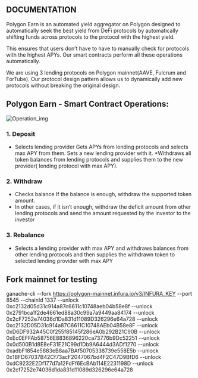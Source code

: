 ## DOCUMENTATION

Polygon Earn is an automated yield aggregator on Polygon designed to automatically seek the best yield from DeFi protocols by automatically shifting funds across  protocols to the protocol with the highest yield. 

This ensures that users don’t have to have to manually check for protocols with the highest APYs. Our smart contracts perform all these operations automatically.

We are using 3 lending protocols on Polygon mainnet(AAVE, Fulcrum and ForTube). Our protocol design pattern allows us to dynamically add new protocols without breaking the original design.

## Polygon Earn - Smart Contract Operations:

![Operation_img](https://github.com/xendfinance/polygon-earn/blob/audit-fix-omniscia/operations.png)

### 1. Deposit
* Selects lending provider
Gets APYs from lending protocols and selects max APY from them.
Sets a new lending provider with it.
*Withdraws all token balances from lending protocols and supplies them to the new provider( lending protocol with max APY).

### 2. Withdraw
* Checks balance
If the balance is enough, withdraw the supported token amount.
* In other cases, if it isn’t enough, withdraw the deficit amount from other lending protocols and send the amount requested by the investor to the investor 

### 3. Rebalance
* Selects a lending provider with max APY and withdraws balances from other lending protocols and then supplies the withdrawn token to selected lending provider with max APY

## Fork mainnet for testing

ganache-cli --fork https://polygon-mainnet.infura.io/v3/INFURA_KEY  --port 8545 --chainId 1337 --unlock 0xc2132d05d31c914a87c6611c10748aeb04b58e8f --unlock 0x2791bca1f2de4661ed88a30c99a7a9449aa84174 --unlock 0x2cF7252e74036d1Da831d11089D326296e64a728 --unlock 0xc2132D05D31c914a87C6611C10748AEb04B58e8F --unlock 0xD6DF932A45C0f255f85145f286eA0b292B21C90B --unlock 0xEc0EFFAb58756E8836896220ca73776b9Dc52251 --unlock 0x0d500B1d8E8eF31E21C99d1Db9A6444d3ADf1270 --unlock 0xadbF1854e5883eB8aa7BAf50705338739e558E5b --unlock 0x1BFD67037B42Cf73acF2047067bd4F2C47D9BfD6 --unlock 0xdC9232E2Df177d7a12FdFf6EcBAb114E2231198D --unlock 0x2cf7252e74036d1da831d11089d326296e64a728
